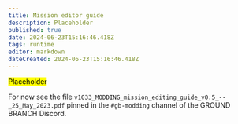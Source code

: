 ```yaml
---
title: Mission editor guide
description: Placeholder
published: true
date: 2024-06-23T15:16:46.418Z
tags: runtime
editor: markdown
dateCreated: 2024-06-23T15:16:46.418Z
---
```


<mark>Placeholder</mark>

For now see the file `v1033_MODDING_mission_editing_guide_v0.5_--_25_May_2023.pdf` pinned
in the `#gb-modding` channel of the GROUND BRANCH Discord.
